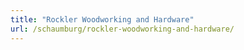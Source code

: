 ```yaml
---
title: "Rockler Woodworking and Hardware"
url: /schaumburg/rockler-woodworking-and-hardware/
---
```

